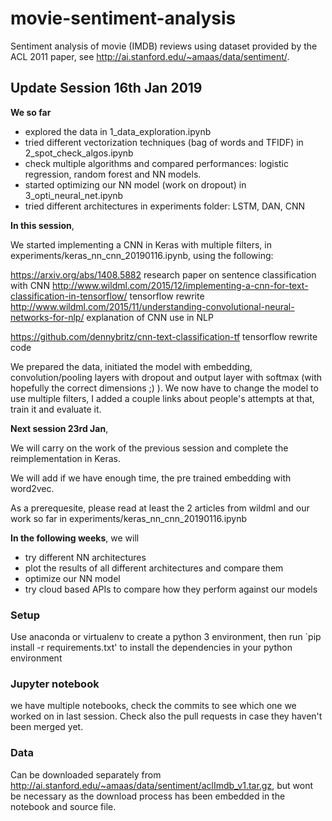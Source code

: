 # movie-sentiment-analysis
Sentiment analysis of movie (IMDB) reviews using dataset provided by the ACL 2011 paper, see http://ai.stanford.edu/~amaas/data/sentiment/.

## Update Session 16th Jan 2019 

**We so far**
- explored the data in 1_data_exploration.ipynb
- tried different vectorization techniques (bag of words and TFIDF) in 2_spot_check_algos.ipynb
- check multiple algorithms and compared performances: logistic regression, random forest and NN models. 
- started optimizing our NN model (work on dropout) in 3_opti_neural_net.ipynb
- tried different architectures in experiments folder: LSTM, DAN, CNN

**In this session**, 

We started implementing a CNN in Keras with multiple filters, in experiments/keras_nn_cnn_20190116.ipynb, using the following:

https://arxiv.org/abs/1408.5882 research paper on sentence classification with CNN
http://www.wildml.com/2015/12/implementing-a-cnn-for-text-classification-in-tensorflow/ tensorflow rewrite
http://www.wildml.com/2015/11/understanding-convolutional-neural-networks-for-nlp/ explanation of CNN use in NLP

https://github.com/dennybritz/cnn-text-classification-tf tensorflow rewrite code

We prepared the data, initiated the model with embedding, convolution/pooling layers with dropout and output layer with softmax (with hopefully the correct dimensions ;) ). We now have to change the model to use multiple filters, I added a couple links about people's attempts at that, train it and evaluate it.

**Next session 23rd Jan**, 

We will carry on the work of the previous session and complete the reimplementation in Keras.

We will add if we have enough time, the pre trained embedding with word2vec.

As a prerequesite, please read at least the 2 articles from wildml and our work so far in experiments/keras_nn_cnn_20190116.ipynb

**In the following weeks**, we will
- try different NN architectures
- plot the results of all different architectures and compare them
- optimize our NN model
- try cloud based APIs to compare how they perform against our models


### Setup
Use anaconda or virtualenv to create a python 3 environment, then
run `pip install -r requirements.txt' to install the dependencies in your python environment

### Jupyter notebook
we have multiple notebooks, check the commits to see which one we worked on in last session. Check also the pull requests in case they haven't been merged yet.


### Data 

Can be downloaded separately from http://ai.stanford.edu/~amaas/data/sentiment/aclImdb_v1.tar.gz, but wont be necessary as the download process has been embedded in the notebook and source file.
